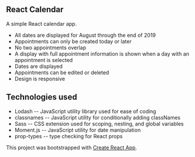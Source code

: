 ## React Calendar
A simple React calendar app.

- All dates are displayed for August through the end of 2019
- Appointments can only be created today or later
- No two appointments overlap
- A display with full appointment information is shown when a day with an appointment is selected
- Dates are displayed
- Appointments can be edited or deleted
- Design is responsive

## Technologies used
- Lodash -- JavaScript utility library used for ease of coding
- classnames -- JavaScript utility for conditionally adding classNames
- Sass -- CSS extension used for scoping, nesting, and global variables
- Moment.js -- JavaScript utility for date manipulation
- prop-types -- type checking for React props


This project was bootstrapped with [Create React App](https://github.com/facebook/create-react-app).